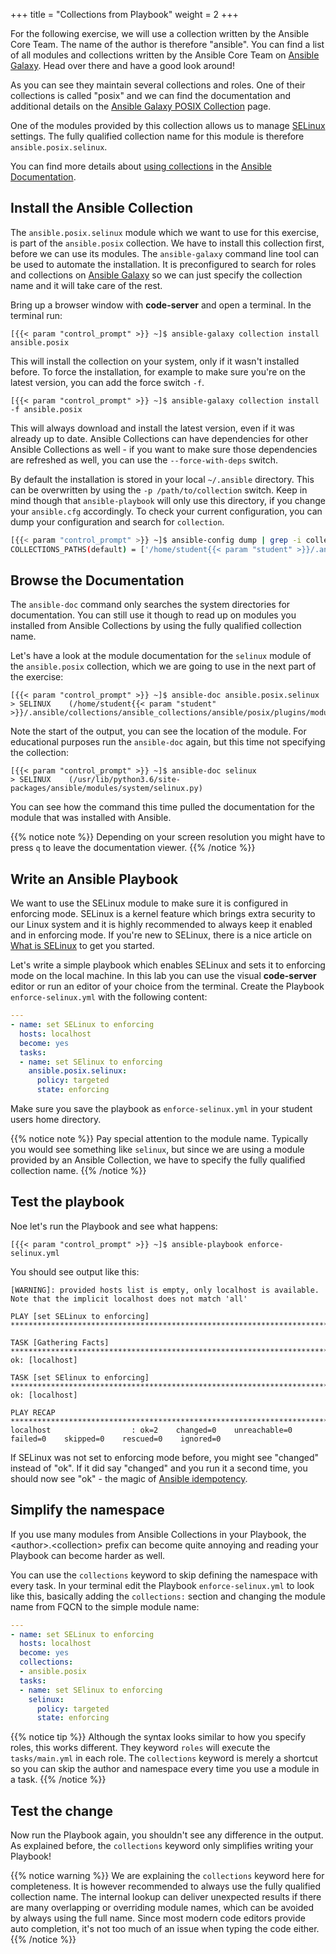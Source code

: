 +++
title = "Collections from Playbook"
weight = 2
+++

For the following exercise, we will use a collection written by the Ansible Core Team. The name of the author is therefore "ansible". You can find a list of all modules and collections written by the Ansible Core Team on [Ansible Galaxy](https://galaxy.ansible.com/ansible). Head over there and have a good look around!

As you can see they maintain several collections and roles. One of their collections is called "posix" and we can find the documentation and additional details on the [Ansible Galaxy POSIX Collection](https://galaxy.ansible.com/ansible/posix) page.

One of the modules provided by this collection allows us to manage [SELinux](https://www.redhat.com/en/topics/linux/what-is-selinux) settings. The fully qualified collection name for this module is therefore `ansible.posix.selinux`.

You can find more details about [using collections](https://docs.ansible.com/ansible/latest/user_guide/collections_using.html) in the [Ansible Documentation](https://docs.ansible.com/).

## Install the Ansible Collection

The `ansible.posix.selinux` module which we want to use for this exercise, is part of the `ansible.posix` collection. We have to install this collection first, before we can use its modules. The `ansible-galaxy` command line tool can be used to automate the installation. It is preconfigured to search for roles and collections on [Ansible Galaxy](https://galaxy.ansible.com/) so we can just specify the collection name and it will take care of the rest.

Bring up a browser window with **code-server** and open a terminal. In the terminal run:

    [{{< param "control_prompt" >}} ~]$ ansible-galaxy collection install ansible.posix

This will install the collection on your system, only if it wasn't installed before. To force the installation, for example to make sure you're on the latest version, you can add the force switch `-f`.

    [{{< param "control_prompt" >}} ~]$ ansible-galaxy collection install -f ansible.posix

This will always download and install the latest version, even if it was already up to date. Ansible Collections can have dependencies for other Ansible Collections as well - if you want to make sure those dependencies are refreshed as well, you can use the `--force-with-deps` switch.

By default the installation is stored in your local `~/.ansible` directory. This can be overwritten by using the `-p /path/to/collection` switch. Keep in mind though that `ansible-playbook` will only use this directory, if you change your `ansible.cfg` accordingly. To check your current configuration, you can dump your configuration and search for `collection`.

```bash
[{{< param "control_prompt" >}} ~]$ ansible-config dump | grep -i collection
COLLECTIONS_PATHS(default) = ['/home/student{{< param "student" >}}/.ansible/collections', '/usr/share/ansible/collections']
```

## Browse the Documentation

The `ansible-doc` command only searches the system directories for documentation. You can still use it though to read up on modules you installed from Ansible Collections by using the fully qualified collection name.

Let's have a look at the module documentation for the `selinux` module of the `ansible.posix` collection, which we are going to use in the next part of the exercise:

    [{{< param "control_prompt" >}} ~]$ ansible-doc ansible.posix.selinux
    > SELINUX    (/home/student{{< param "student" >}}/.ansible/collections/ansible_collections/ansible/posix/plugins/modules/selinux.py)

Note the start of the output, you can see the location of the module. For educational purposes run the `ansible-doc` again, but this time not specifying the collection:

    [{{< param "control_prompt" >}} ~]$ ansible-doc selinux
    > SELINUX    (/usr/lib/python3.6/site-packages/ansible/modules/system/selinux.py)

You can see how the command this time pulled the documentation for the module that was installed with Ansible.

{{% notice note %}}
Depending on your screen resolution you might have to press `q` to leave the documentation viewer.
{{% /notice %}}

## Write an Ansible Playbook

We want to use the SELinux module to make sure it is configured in enforcing mode. SELinux is a kernel feature which brings extra security to our Linux system and it is highly recommended to always keep it enabled and in enforcing mode. If you're new to SELinux, there is a nice article on [What is SELinux](https://www.redhat.com/en/topics/linux/what-is-selinux) to get you started.

Let's write a simple playbook which enables SELinux and sets it to enforcing mode on the local machine. In this lab you can use the visual **code-server** editor or run an editor of your choice from the terminal. Create the Playbook `enforce-selinux.yml` with the following content:

```yaml
---
- name: set SELinux to enforcing
  hosts: localhost
  become: yes
  tasks:
  - name: set SElinux to enforcing
    ansible.posix.selinux:
      policy: targeted
      state: enforcing
```

Make sure you save the playbook as `enforce-selinux.yml` in your student users home directory.

{{% notice note %}}
Pay special attention to the module name. Typically you would see something like `selinux`, but since we are using a module provided by an Ansible Collection, we have to specify the fully qualified collection name.
{{% /notice %}}

## Test the playbook

Noe let's run the Playbook and see what happens:

    [{{< param "control_prompt" >}} ~]$ ansible-playbook enforce-selinux.yml

You should see output like this:

    [WARNING]: provided hosts list is empty, only localhost is available. Note that the implicit localhost does not match 'all'

    PLAY [set SELinux to enforcing] ***********************************************************************************

    TASK [Gathering Facts] ********************************************************************************************
    ok: [localhost]

    TASK [set SElinux to enforcing] ***********************************************************************************
    ok: [localhost]

    PLAY RECAP ********************************************************************************************************
    localhost                  : ok=2    changed=0    unreachable=0    failed=0    skipped=0    rescued=0    ignored=0

If SELinux was not set to enforcing mode before, you might see "changed" instead of "ok". If it did say "changed" and you run it a second time, you should now see "ok" - the magic of [Ansible idempotency](https://docs.ansible.com/ansible/latest/reference_appendices/glossary.html).

## Simplify the namespace

If you use many modules from Ansible Collections in your Playbook, the \<author>.\<collection> prefix can become quite annoying and reading your Playbook can become harder as well.

You can use the `collections` keyword to skip defining the namespace with every task. In your terminal edit the Playbook `enforce-selinux.yml` to look like this, basically adding the `collections:` section and changing the module name from FQCN to the simple module name:

```yaml
---
- name: set SELinux to enforcing
  hosts: localhost
  become: yes
  collections:
  - ansible.posix
  tasks:
  - name: set SElinux to enforcing
    selinux:
      policy: targeted
      state: enforcing
```

{{% notice tip %}}
Although the syntax looks similar to how you specify roles, this works different. They keyword `roles` will execute the `tasks/main.yml` in each role. The `collections` keyword is merely a shortcut so you can skip the author and namespace every time you use a module in a task.
{{% /notice %}}

## Test the change

Now run the Playbook again, you shouldn't see any difference in the output. As explained before, the `collections` keyword only simplifies writing your Playbook!

{{% notice warning %}}
We are explaining the `collections` keyword here for completeness. It is however recommended to always use the fully qualified collection name. The internal lookup can deliver unexpected results if there are many overlapping or overriding module names, which can be avoided by always using the full name. Since most modern code editors provide auto completion, it's not too much of an issue when typing the code either.
{{% /notice %}}
